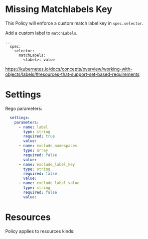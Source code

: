 # Missing Matchlabels Key

This Policy will enforce a custom match label key in `spec.selector`.


Add a custom label to `matchLabels`. 
```
...
  spec:
    selector:
      matchLabels:
        <label>: value
```
https://kubernetes.io/docs/concepts/overview/working-with-objects/labels/#resources-that-support-set-based-requirements


# Settings

Rego parameters:
```yaml
  settings:
    parameters:
      - name: label
        type: string
        required: true
        value:
      - name: exclude_namespaces
        type: array
        required: false
        value:
      - name: exclude_label_key
        type: string
        required: false
        value:
      - name: exclude_label_value
        type: string
        required: false
        value:
```

# Resources
Policy applies to resources kinds:

